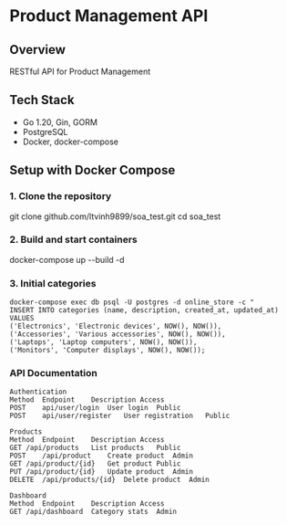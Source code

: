 # Product Management API

## Overview
RESTful API for Product Management

## Tech Stack
- Go 1.20, Gin, GORM  
- PostgreSQL  
- Docker, docker-compose  

## Setup with Docker Compose

### 1. Clone the repository
git clone github.com/ltvinh9899/soa_test.git
cd soa_test

### 2. Build and start containers
docker-compose up --build -d

### 3.  Initial categories
```
docker-compose exec db psql -U postgres -d online_store -c "
INSERT INTO categories (name, description, created_at, updated_at) VALUES
('Electronics', 'Electronic devices', NOW(), NOW()),
('Accessories', 'Various accessories', NOW(), NOW()),
('Laptops', 'Laptop computers', NOW(), NOW()),
('Monitors', 'Computer displays', NOW(), NOW());
```

### API Documentation
```
Authentication
Method	Endpoint	Description	Access
POST	api/user/login	User login	Public
POST	api/user/register	User registration	Public

Products
Method	Endpoint	Description	Access
GET	/api/products	List products	Public
POST	/api/product	Create product	Admin
GET	/api/product/{id}	Get product	Public
PUT	/api/product/{id}	Update product	Admin
DELETE	/api/products/{id}	Delete product	Admin

Dashboard
Method	Endpoint	Description	Access
GET	/api/dashboard	Category stats	Admin